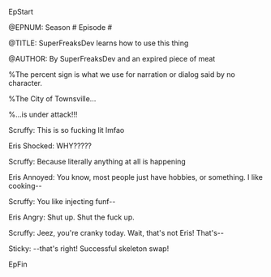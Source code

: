 EpStart

<!-- Epilogue Info -->

@EPNUM: Season # Episode #

@TITLE: SuperFreaksDev learns how to use this thing

@AUTHOR: By SuperFreaksDev and an expired piece of meat

<!-- The episode starts here. Feel free to erase this line. -->

%The percent sign is what we use for narration or dialog said by no character.

%The City of Townsville...

%...is under attack!!!

Scruffy: This is so fucking lit lmfao

Eris Shocked: WHY?????

Scruffy: Because literally anything at all is happening

Eris Annoyed: You know, most people just have hobbies, or something. I like cooking--

Scruffy: You like injecting funf--

Eris Angry: Shut up. Shut the fuck up.

Scruffy: Jeez, you're cranky today. Wait, that's not Eris! That's--

Sticky: --that's right! Successful skeleton swap!

<!-- The episode ends here with "EpFin". It ends the format. Since it's already here, you don't need to mess with it. -->

EpFin

<script src="{{ '/assets/js/EpFormatter.js' | relative_url }}"></script>